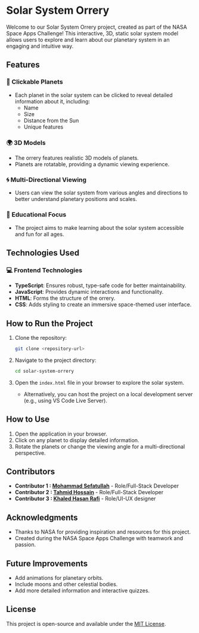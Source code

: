 # Solar System Orrery

Welcome to our Solar System Orrery project, created as part of the NASA Space Apps Challenge! This interactive, 3D, static solar system model allows users to explore and learn about our planetary system in an engaging and intuitive way.

## Features

### 🌌 Clickable Planets
- Each planet in the solar system can be clicked to reveal detailed information about it, including:
  - Name
  - Size
  - Distance from the Sun
  - Unique features

### 🌍 3D Models
- The orrery features realistic 3D models of planets.
- Planets are rotatable, providing a dynamic viewing experience.

### 🌀 Multi-Directional Viewing
- Users can view the solar system from various angles and directions to better understand planetary positions and scales.

### 🚀 Educational Focus
- The project aims to make learning about the solar system accessible and fun for all ages.

## Technologies Used

### 💻 Frontend Technologies
- **TypeScript**: Ensures robust, type-safe code for better maintainability.
- **JavaScript**: Provides dynamic interactions and functionality.
- **HTML**: Forms the structure of the orrery.
- **CSS**: Adds styling to create an immersive space-themed user interface.

## How to Run the Project

1. Clone the repository:
   ```bash
   git clone <repository-url>
   ```

2. Navigate to the project directory:
   ```bash
   cd solar-system-orrery
   ```

3. Open the `index.html` file in your browser to explore the solar system.

   - Alternatively, you can host the project on a local development server (e.g., using VS Code Live Server).

## How to Use

1. Open the application in your browser.
2. Click on any planet to display detailed information.
3. Rotate the planets or change the viewing angle for a multi-directional perspective.

## Contributors
- **Contributor 1 : [Mohammad Sefatullah](https://www.linkedin.com/in/mosefatullah/)** - Role/Full-Stack Developer
- **Contributor 2 : [Tahmid Hossain](https://www.linkedin.com/in/tahmid~hossain/)** - Role/Full-Stack Developer
- **Contributor 3 : [Khaled Hasan Rafi](https://www.linkedin.com/in/khaled-hasan-422b472a3/)** - Role/UI-UX designer

## Acknowledgments
- Thanks to NASA for providing inspiration and resources for this project.
- Created during the NASA Space Apps Challenge with teamwork and passion.

## Future Improvements
- Add animations for planetary orbits.
- Include moons and other celestial bodies.
- Add more detailed information and interactive quizzes.

## License
This project is open-source and available under the [MIT License](LICENSE).

